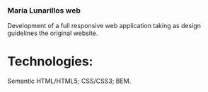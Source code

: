### Maria Lunarillos web

Development of a full responsive web application taking as design guidelines the original website.

# Technologies: 
Semantic HTML/HTML5; CSS/CSS3; BEM.
